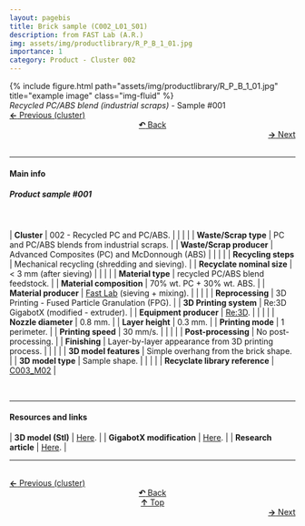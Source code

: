 ```yaml
---
layout: pagebis
title: Brick sample (C002_L01_S01)
description: from FAST Lab (A.R.)
img: assets/img/productlibrary/R_P_B_1_01.jpg
importance: 1
category: Product - Cluster 002
---
```

<div class="row">
    <div class="col-sm mt-3 mt-md-0">
        {% include figure.html path="assets/img/productlibrary/R_P_B_1_01.jpg" title="example image" class="img-fluid" %}
    </div>
</div>
<div class="caption">
    <i>Recycled PC/ABS blend (industrial scraps)</i> - Sample #001
</div>

<div class="row justify-content-sm-center">
    <div class="col-sm-4 mt-3 mt-md-0" style="text-align:left">
  <a href="/projects/ProLi_C001_L04_S01/" target="_self"><b>←</b> Previous (cluster)</a>
    </div>
    <div class="col-sm-4 mt-3 mt-md-0" style="text-align:center">
  <a href="/productlibrary/" target="_self"><b>↶</b> Back</a>
    </div>
    <div class="col-sm-4 mt-3 mt-md-0" style="text-align:right">
        <td align="right"><a href="/projects/ProLi_C002_L01_S02/" target="_self"><b>→</b> Next</a></td>
    </div>
</div>
<br>

<hr>
<h4><b>Main info</b></h4>
<h5>Product sample #001</h5>
<br>

| <b>Cluster</b>       | 002 - Recycled PC and PC/ABS. |
|    |     |
| <b>Waste/Scrap type</b>       |  	PC and PC/ABS blends from industrial scraps.     |
| <b>Waste/Scrap producer</b>    | Advanced Composites (PC) and McDonnough (ABS)      |
|    |     |
| <b>Recycling steps</b>      |  	Mechanical recycling (shredding and sieving).     |
| <b>Recyclate nominal size</b>    | < 3 mm (after sieving)     |
|    |     |
| <b>Material type</b>       | recycled PC/ABS blend feedstock.     |
| <b>Material composition</b>   | 70% wt. PC + 30% wt. ABS.     |
| <b>Material producer</b>    | [Fast Lab](https://www.appropedia.org/FAST) (sieving + mixing).    |
|    |     |
| <b>Reprocessing</b>      | 3D Printing - Fused Particle Granulation (FPG). |
| <b>3D Printing system</b>      | Re:3D GigabotX (modified - extruder).    |
| <b>Equipment producer</b>   | [Re:3D](https://re3d.org/).   |
|    |     |
| <b>Nozzle diameter</b>      | 0.8 mm. |
| <b>Layer height</b>      | 0.3 mm.    |
| <b>Printing mode</b>   | 1 perimeter.   |
| <b>Printing speed</b>   | 30 mm/s.  |
|    |     |
| <b>Post-processing</b>      | No post-processing. |
| <b>Finishing</b>      | Layer-by-layer appearance from 3D printing process.    |
|    |     |
| <b>3D model features</b>      | Simple overhang from the brick shape.    |
| <b>3D model type</b>      | Sample shape.    |
|    |     |
| <b>Recyclate library reference</b>    | <a href="/projects/RecLi_C003_M02/" target="_blank">C003_M02</a>     |

<br>
<hr>
<h4><b>Resources and links</b></h4>

| <b>3D model (Stl)</b>       | [Here](https://osf.io/rwafy/files/osfstorage/650d769a1e76a439298a996c ).   |
| <b>GigabotX modification</b>       | [Here](https://osf.io/gxuqf/ ).   |
| <b>Research article</b>       | [Here](https://www.sciencedirect.com/science/article/pii/S2214993723001653?via%3Dihub ).   |

<hr>

<br>
<div class="row justify-content-sm-center">
    <div class="col-sm-3 mt-3 mt-md-0" style="text-align:left">
  <a href="/projects/ProLi_C001_L04_S01/" target="_self"><b>←</b> Previous (cluster)</a>
    </div>
    <div class="col-sm-3 mt-3 mt-md-0" style="text-align:center">
  <a href="/productlibrary/" target="_self"><b>↶</b> Back</a>
    </div>
    <div class="col-sm-3 mt-3 mt-md-0" style="text-align:center">
  <a href="#" target="_self"><b>↑</b> Top</a>
    </div>
    <div class="col-sm-3 mt-3 mt-md-0" style="text-align:right">
        <td align="right"><a href="/projects/ProLi_C002_L01_S02/" target="_self"><b>→</b> Next</a></td>
    </div>
</div>
